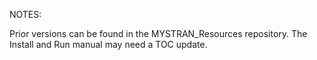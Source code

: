 NOTES:

Prior versions can be found in the MYSTRAN_Resources repository.
The Install and Run manual may need a TOC update.